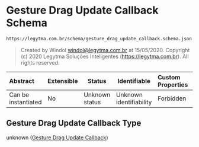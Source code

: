 # Gesture Drag Update Callback Schema

```txt
https://legytma.com.br/schema/gesture_drag_update_callback.schema.json
```




> Created by Windol [windol@legytma.com.br](mailto:windol@legytma.com.br) at 15/05/2020.
> Copyright (c) 2020 Legytma Soluções Inteligentes (<https://legytma.com.br>). All rights reserved.
>

| Abstract            | Extensible | Status         | Identifiable            | Custom Properties | Additional Properties | Access Restrictions | Defined In                                                                                                            |
| :------------------ | ---------- | -------------- | ----------------------- | :---------------- | --------------------- | ------------------- | --------------------------------------------------------------------------------------------------------------------- |
| Can be instantiated | No         | Unknown status | Unknown identifiability | Forbidden         | Allowed               | none                | [gesture_drag_update_callback.schema.json](../schema/gesture_drag_update_callback.schema.json "open original schema") |

## Gesture Drag Update Callback Type

unknown ([Gesture Drag Update Callback](gesture_drag_update_callback.md))
